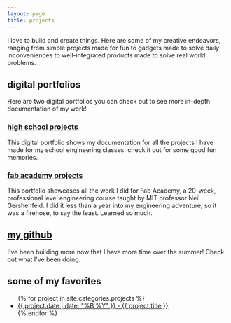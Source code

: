 ```yaml
---
layout: page
title: projects
---
```


I love to build and create things. Here are some of my creative endeavors, ranging from simple projects made for fun to gadgets made to solve daily inconveniences to well-integrated products made to solve real world problems.

## digital portfolios

<div class = "digital-portfolios">
  <p>
  Here are two digital portfolios you can check out to see more in-depth documentation of my work!
  </p>
  <div class = "high-school-digital-portfolio">
    <h3><a href = "https://sites.google.com/charlottelatin.org/elaineliudigitalportfolio/home">high school projects</a></h3>
    <p>This digital portfolio shows my documentation for all the projects I have made for my school engineering classes. check it out for some good fun memories.</p>
  </div>
  <div class = "fabacademy-digital-portfolio">
    <h3><a href = "http://fabacademy.org/2020/labs/charlotte/students/elaine-liu/">fab academy projects</a></h3>
    <p>This portfolio showcases all the work I did for Fab Academy, a 20-week, professional level engineering course taught by MIT professor Neil Gershenfeld. I did it less than a year into my engineering adventure, so it was a firehose, to say the least. Learned so much.</p>
  </div>
</div>

<h2><a href = "https://github.com/elainexliu">my github</a></h2>

I've been building more now that I have more time over the summer! Check out what I've been doing.

## some of my favorites

<ul>
  {% for project in site.categories.projects %}
    <li><a href = "{{ project.url }}">{{ project.date | date: "%B %Y" }} - {{ project.title }}</a></li>
  {% endfor %}
</ul> 

